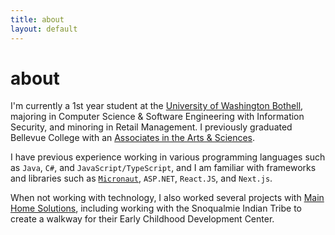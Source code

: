 ```yaml
---
title: about
layout: default
---
```


# about

I'm currently a 1st year student at the [University of Washington Bothell](https://www.uwb.edu/), majoring in
Computer Science & Software Engineering with Information Security, and minoring in Retail Management. I previously
graduated Bellevue College with an [Associates in the Arts & Sciences](https://www.parchment.com/u/award/db9110fc4cb9b1d902ef3d4fdc8fcecc).

I have previous experience working in various programming languages such as `Java`, `C#`, and `JavaScript/TypeScript`,
and I am familiar with frameworks and libraries such as [`Micronaut`](https://micronaut.io/), `ASP.NET`, `React.JS`, and `Next.js`.

When not working with technology, I also worked several projects with [Main Home Solutions](https://www.mainhomesolutions.com/),
including working with the Snoqualmie Indian Tribe to create a walkway for their Early Childhood Development Center.